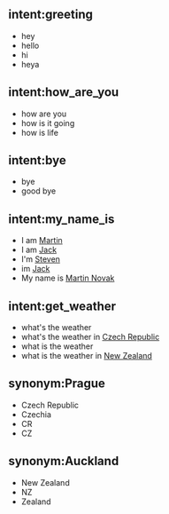 ## intent:greeting
- hey
- hello
- hi
- heya

## intent:how_are_you
- how are you
- how is it going
- how is life

## intent:bye
- bye
- good bye

## intent:my_name_is
- I am [Martin](PERSON)
- I am [Jack](PERSON)
- I'm [Steven](PERSON)
- im [Jack](PERSON)
- My name is [Martin Novak](PERSON)

## intent:get_weather
- what's the weather
- what's the weather in [Czech Republic](GPE)
- what is the weather
- what is the weather in [New Zealand](GPE)

## synonym:Prague
- Czech Republic
- Czechia
- CR
- CZ

## synonym:Auckland
- New Zealand
- NZ
- Zealand